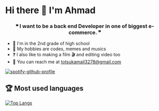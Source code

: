 <!-- START -->

# Hi there 👋 I'm Ahmad

<!-- About personal -->

<h3 align="center"> ❝ I want to be a back end Developer in one of biggest e-commerce. ❞ </h3>

- 📓 I'm in the 2nd grade of high school
- 📘 My hobbies are codes, memes and musics
- ❓ I also like to making a film 🎬 and editing video too
- 📩 You can reach me at totsukamail3278@gmail.com

[![spotify-github-profile](https://spotify-github-profile.vercel.app/api/view?uid=5258vhjmjbihshviqs4l25d6j&cover_image=true&theme=default)](https://spotify-github-profile.vercel.app/api/view?uid=5258vhjmjbihshviqs4l25d6j&redirect=true)

## 🏆 Most used languages

<!-- Most languages -->

[![Top Langs](https://github-readme-stats.vercel.app/api/top-langs/?username=Ahmad3296&layout=compact)](https://github.com/Ahmad3296/github-readme-stats)

<!-- END -->
